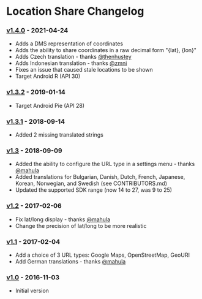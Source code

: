 # Location Share Changelog

### [v1.4.0] - 2021-04-24
- Adds a DMS representation of coordinates
- Adds the ability to share coordinates in a raw decimal form "{lat}, {lon}"
- Adds Czech translation - thanks [@thenhustey](https://github.com/thenhustey)
- Adds Indonesian translation - thanks [@zmni](https://github.com/zmni)
- Fixes an issue that caused stale locations to be shown
- Target Android R (API 30)

### [v1.3.2] - 2019-01-14
- Target Android Pie (API 28)

### [v1.3.1] - 2018-09-14
- Added 2 missing translated strings

### [v1.3] - 2018-09-09
- Added the ability to configure the URL type in a settings menu - thanks [@mahula](https://github.com/mahula)
- Added translations for Bulgarian, Danish, Dutch, French, Japanese, Korean, Norwegian, and Swedish (see CONTRIBUTORS.md)
- Updated the supported SDK range (now 14 to 27, was 9 to 25)

### [v1.2] - 2017-02-06
- Fix lat/long display - thanks [@mahula](https://github.com/mahula)
- Change the precision of lat/long to be more realistic

### [v1.1] - 2017-02-04
- Add a choice of 3 URL types: Google Maps, OpenStreetMap, GeoURI
- Add German translations - thanks [@mahula](https://github.com/mahula)

### [v1.0] - 2016-11-03
- Initial version

 [v1.4.0]: https://github.com/pR0Ps/LocationShare/compare/v1.3.2...v1.4.0
 [v1.3.2]: https://github.com/pR0Ps/LocationShare/compare/v1.3.1...v1.3.2
 [v1.3.1]: https://github.com/pR0Ps/LocationShare/compare/v1.3...v1.3.1
 [v1.3]: https://github.com/pR0Ps/LocationShare/compare/v1.2...v1.3
 [v1.2]: https://github.com/pR0Ps/LocationShare/compare/v1.1...v1.2
 [v1.1]: https://github.com/pR0Ps/LocationShare/compare/v1.0...v1.1
 [v1.0]: https://github.com/pR0Ps/LocationShare/releases/tag/v1.0
